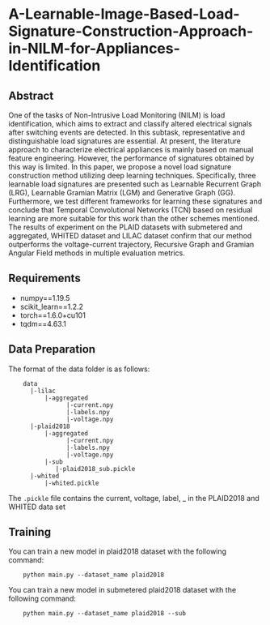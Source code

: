 # A-Learnable-Image-Based-Load-Signature-Construction-Approach-in-NILM-for-Appliances-Identification
## Abstract
One of the tasks of Non-Intrusive Load Monitoring (NILM) is load identification, which aims to extract and classify altered electrical signals after switching events are detected. In this subtask, representative and distinguishable load signatures are essential. At present, the literature approach to characterize electrical appliances is mainly based on manual feature engineering. However, the performance of signatures obtained by this way is limited. In this paper, we propose a novel load signature construction method utilizing deep learning techniques. Specifically, three learnable load signatures are presented such as Learnable Recurrent Graph (LRG), Learnable Gramian Matrix (LGM) and Generative Graph (GG). Furthermore, we test different frameworks for learning these signatures and conclude that Temporal Convolutional Networks (TCN) based on residual learning are more suitable for this work than the other schemes mentioned. The results of experiment on the PLAID datasets with submetered and aggregated, WHITED dataset and LILAC dataset confirm that our method outperforms the voltage-current trajectory, Recursive Graph and Gramian Angular Field methods in multiple evaluation metrics. 
## Requirements
* numpy==1.19.5
* scikit_learn==1.2.2
* torch==1.6.0+cu101
* tqdm==4.63.1

## Data Preparation
The format of the data folder is as follows:

		data
		  |-lilac
		      |-aggregated
		            |-current.npy
		            |-labels.npy
		            |-voltage.npy
		  |-plaid2018
		      |-aggregated
		            |-current.npy
		            |-labels.npy
		            |-voltage.npy
		      |-sub
		         |-plaid2018_sub.pickle
	 	  |-whited
		      |-whited.pickle
	
The `.pickle` file contains the current, voltage, label, _ in the PLAID2018 and WHITED data set
## Training
You can train a new model in plaid2018 dataset with the following command:

		python main.py --dataset_name plaid2018 
You can train a new model in submetered plaid2018 dataset with the following command:

		python main.py --dataset_name plaid2018 --sub 
##
		

